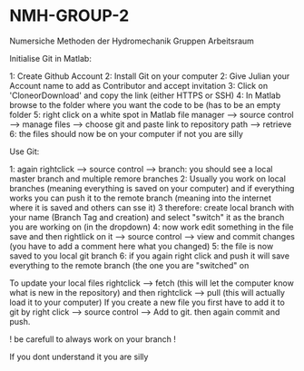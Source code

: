 # NMH-GROUP-2
Numersiche Methoden der Hydromechanik Gruppen Arbeitsraum

Initialise Git in Matlab:

1: Create Github Account
2: Install Git on your computer
2: Give Julian your Account name to add as Contributor and accept invitation
3: Click on 'CloneorDownload' and copy the link (either HTTPS or SSH)
4: In Matlab browse to the folder where you want the code to be (has to be an empty folder
5: right click on a white spot in Matlab file manager --> source control --> manage files --> choose git and paste link to repository path --> retrieve
6: the files should now be on your computer if not you are silly

Use Git:

1: again rightclick --> source control --> branch: you should see a local master branch and multiple remore branches
2: Usually you work on local branches (meaning everything is saved on your computer) and if everything works you can push it to the remote branch (meaning into the internet where it is saved and others can sse it)
3 therefore: create local branch with your name (Branch Tag and creation) and select "switch" it as the branch you are working on (in the dropdown)
4: now work edit something in the file save and then rightlick on it --> source control --> view and commit changes (you have to add a comment here what you changed)
5: the file is now saved to you local git branch
6: if you again right click and push it will save everything to the remote branch (the one you are "switched" on

To update your local files rightclick --> fetch (this will let the computer know what is new in the repository) and then rightclick --> pull (this will actually load it to your computer)
If you create a new file you first have to add it to git by right click --> source control --> Add to git. then again commit and push.

! be carefull to always work on your branch !

If you dont understand it you are silly